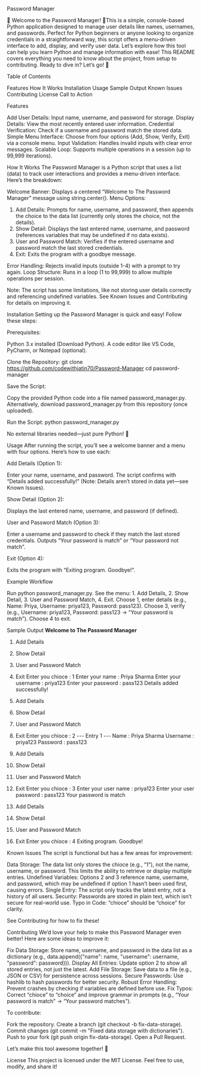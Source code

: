 Password Manager

🌟 Welcome to the Password Manager! 🌟This is a simple, console-based Python application designed to manage user details like names, usernames, and passwords. Perfect for Python beginners or anyone looking to organize credentials in a straightforward way, this script offers a menu-driven interface to add, display, and verify user data. Let’s explore how this tool can help you learn Python and manage information with ease!
This README covers everything you need to know about the project, from setup to contributing. Ready to dive in? Let’s go! 🚀

Table of Contents

Features
How It Works
Installation
Usage
Sample Output
Known Issues
Contributing
License
Call to Action


Features

Add User Details: Input name, username, and password for storage.
Display Details: View the most recently entered user information.
Credential Verification: Check if a username and password match the stored data.
Simple Menu Interface: Choose from four options (Add, Show, Verify, Exit) via a console menu.
Input Validation: Handles invalid inputs with clear error messages.
Scalable Loop: Supports multiple operations in a session (up to 99,999 iterations).


How It Works
The Password Manager is a Python script that uses a list (data) to track user interactions and provides a menu-driven interface. Here’s the breakdown:

Welcome Banner: Displays a centered “Welcome to The Password Manager” message using string.center().
Menu Options:
1. Add Details: Prompts for name, username, and password, then appends the choice to the data list (currently only stores the choice, not the details).
2. Show Detail: Displays the last entered name, username, and password (references variables that may be undefined if no data exists).
3. User and Password Match: Verifies if the entered username and password match the last stored credentials.
4. Exit: Exits the program with a goodbye message.


Error Handling: Rejects invalid inputs (outside 1-4) with a prompt to try again.
Loop Structure: Runs in a loop (1 to 99,999) to allow multiple operations per session.

Note: The script has some limitations, like not storing user details correctly and referencing undefined variables. See Known Issues and Contributing for details on improving it.

Installation
Setting up the Password Manager is quick and easy! Follow these steps:

Prerequisites:

Python 3.x installed (Download Python).
A code editor like VS Code, PyCharm, or Notepad (optional).


Clone the Repository:
git clone https://github.com/codewithjatin70/Password-Manager
cd password-manager


Save the Script:

Copy the provided Python code into a file named password_manager.py.
Alternatively, download password_manager.py from this repository (once uploaded).


Run the Script:
python password_manager.py



No external libraries needed—just pure Python! 🐍

Usage
After running the script, you’ll see a welcome banner and a menu with four options. Here’s how to use each:

Add Details (Option 1):

Enter your name, username, and password.
The script confirms with “Details added successfully!” (Note: Details aren’t stored in data yet—see Known Issues).


Show Detail (Option 2):

Displays the last entered name, username, and password (if defined).


User and Password Match (Option 3):

Enter a username and password to check if they match the last stored credentials.
Outputs “Your password is match” or “Your password not match”.


Exit (Option 4):

Exits the program with “Exiting program. Goodbye!”.



Example Workflow

Run python password_manager.py.
See the menu: 1. Add Details, 2. Show Detail, 3. User and Password Match, 4. Exit.
Choose 1, enter details (e.g., Name: Priya, Username: priya123, Password: pass123).
Choose 3, verify (e.g., Username: priya123, Password: pass123 → “Your password is match”).
Choose 4 to exit.


Sample Output
************************Welcome to The Password Manager************************

  1. Add Details
  2. Show Detail
  3. User and Password Match
  4. Exit
Enter you chioce : 1
Enter your name : Priya Sharma
Enter your username : priya123
Enter your password : pass123
Details added successfully!

  1. Add Details
  2. Show Detail
  3. User and Password Match
  4. Exit
Enter you chioce : 2
--- Entry 1 ---
Name : Priya Sharma
Username : priya123
Password : pass123

  1. Add Details
  2. Show Detail
  3. User and Password Match
  4. Exit
Enter you chioce : 3
Enter your user name : priya123
Enter your user password : pass123
Your password is match

  1. Add Details
  2. Show Detail
  3. User and Password Match
  4. Exit
Enter you chioce : 4
Exiting program. Goodbye!


Known Issues
The script is functional but has a few areas for improvement:

Data Storage: The data list only stores the chioce (e.g., “1”), not the name, username, or password. This limits the ability to retrieve or display multiple entries.
Undefined Variables: Options 2 and 3 reference name, username, and password, which may be undefined if option 1 hasn’t been used first, causing errors.
Single Entry: The script only tracks the latest entry, not a history of all users.
Security: Passwords are stored in plain text, which isn’t secure for real-world use.
Typo in Code: “chioce” should be “choice” for clarity.

See Contributing for how to fix these!

Contributing
We’d love your help to make this Password Manager even better! Here are some ideas to improve it:

Fix Data Storage: Store name, username, and password in the data list as a dictionary (e.g., data.append({"name": name, "username": username, "password": password})).
Display All Entries: Update option 2 to show all stored entries, not just the latest.
Add File Storage: Save data to a file (e.g., JSON or CSV) for persistence across sessions.
Secure Passwords: Use hashlib to hash passwords for better security.
Robust Error Handling: Prevent crashes by checking if variables are defined before use.
Fix Typos: Correct “chioce” to “choice” and improve grammar in prompts (e.g., “Your password is match” → “Your password matches”).

To contribute:

Fork the repository.
Create a branch (git checkout -b fix-data-storage).
Commit changes (git commit -m "Fixed data storage with dictionaries").
Push to your fork (git push origin fix-data-storage).
Open a Pull Request.

Let’s make this tool awesome together! 🙌

License
This project is licensed under the MIT License. Feel free to use, modify, and share it!
